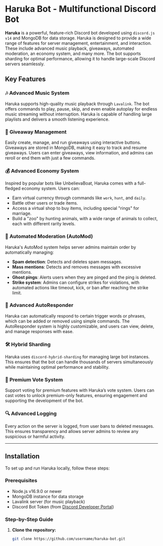 # Haruka Bot - Multifunctional Discord Bot

**Haruka** is a powerful, feature-rich Discord bot developed using `discord.js v14` and MongoDB for data storage. Haruka is designed to provide a wide range of features for server management, entertainment, and interaction. These include advanced music playback, giveaways, automated moderation, an economy system, and many more. The bot supports sharding for optimal performance, allowing it to handle large-scale Discord servers seamlessly.

## Key Features

### 🎶 **Advanced Music System**
Haruka supports high-quality music playback through `Lavalink`. The bot offers commands to play, pause, skip, and even enable autoplay for endless music streaming without interruption. Haruka is capable of handling large playlists and delivers a smooth listening experience.

### 🎉 **Giveaway Management**
Easily create, manage, and run giveaways using interactive buttons. Giveaways are stored in MongoDB, making it easy to track and resume giveaways. Users can enter giveaways, view information, and admins can reroll or end them with just a few commands.

### 💰 **Advanced Economy System**
Inspired by popular bots like UnbelievaBoat, Haruka comes with a full-fledged economy system. Users can:
- Earn virtual currency through commands like `work`, `hunt`, and `daily`.
- Battle other users or trade items.
- Access a virtual shop to buy items, including special "rings" for marriage.
- Build a "zoo" by hunting animals, with a wide range of animals to collect, each with different rarity levels.

### 🤖 **Automated Moderation (AutoMod)**
Haruka's AutoMod system helps server admins maintain order by automatically managing:
- **Spam detection**: Detects and deletes spam messages.
- **Mass mentions**: Detects and removes messages with excessive mentions.
- **Ghost pings**: Alerts users when they are pinged and the ping is deleted.
- **Strike system**: Admins can configure strikes for violations, with automated actions like timeout, kick, or ban after reaching the strike limit.

### 📩 **Advanced AutoResponder**
Haruka can automatically respond to certain trigger words or phrases, which can be added or removed using simple commands. The AutoResponder system is highly customizable, and users can view, delete, and manage responses with ease.

### 🛠️ **Hybrid Sharding**
Haruka uses `discord-hybrid-sharding` for managing large bot instances. This ensures that the bot can handle thousands of servers simultaneously while maintaining optimal performance and stability.

### 🚨 **Premium Vote System**
Support voting for premium features with Haruka’s vote system. Users can cast votes to unlock premium-only features, ensuring engagement and supporting the development of the bot.

### 🔍 **Advanced Logging**
Every action on the server is logged, from user bans to deleted messages. This ensures transparency and allows server admins to review any suspicious or harmful activity.

---

## Installation

To set up and run Haruka locally, follow these steps:

### Prerequisites
- Node.js v16.9.0 or newer
- MongoDB instance for data storage
- Lavalink server (for music playback)
- Discord Bot Token (from [Discord Developer Portal](https://discord.com/developers/applications))

### Step-by-Step Guide

1. **Clone the repository:**

   ```bash
   git clone https://github.com/username/haruka-bot.git
